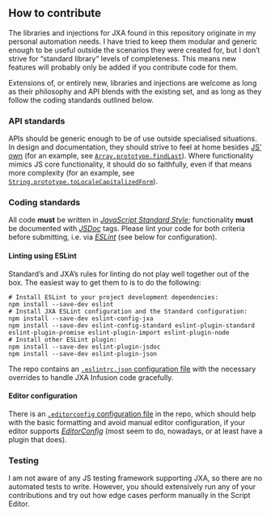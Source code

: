 ## How to contribute

The libraries and injections for JXA found in this repository originate in my personal automation needs. I have tried to keep them modular and generic enough to be useful outside the scenarios they were created for, but I don’t strive for “standard library“ levels of completeness. This means new features will probably only be added if you contribute code for them.

Extensions of, or entirely new, libraries and injections are welcome as long as their philosophy and API blends with the existing set, and as long as they follow the coding standards outlined below.

### API standards

APIs should be generic enough to be of use outside specialised situations. In design and documentation, they should strive to feel at home besides [JS’ own](https://developer.mozilla.org/en-US/docs/Glossary/JavaScript) (for an example, see [`Array.prototype.findLast`](https://github.com/kopischke/JXA/wiki/Injections-API#findlast)). Where functionality mimics JS core functionality, it should do so faithfully, even if that means more complexity (for an example, see [`String.prototype.toLocaleCapitalizedForm`](https://github.com/kopischke/JXA/wiki/Injections-API#tolocalecapitalizedform)).

### Coding standards

All code **must** be written in [_JavaScript Standard Style_](https://standardjs.com); functionality **must** be documented with [_JSDoc_](https://jsdoc.app) tags. Please lint your code for both criteria before submitting, i.e. via [_ESLint_](https://eslint.org) (see below for configuration). 

#### Linting using ESLint

Standard’s and JXA’s rules for linting do not play well together out of the box. The easiest way to get them to is to do the following:

```shell
# Install ESLint to your project development dependencies:
npm install --save-dev eslint
# Install JXA ESLint configuration and the Standard configuration:
npm install --save-dev eslint-config-jxa
npm install --save-dev eslint-config-standard eslint-plugin-standard eslint-plugin-promise eslint-plugin-import eslint-plugin-node
# Install other ESLint plugin:
npm install --save-dev eslint-plugin-jsdoc
npm install --save-dev eslint-plugin-json
```

The repo contains an [`.eslintrc.json` configuration file](https://github.com/kopischke/JXA/blob/main/.eslintrc.json) with the necessary overrides to handle JXA Infusion code gracefully.

#### Editor configuration

There is an [`.editorconfig` configuration file](https://github.com/kopischke/JXA/blob/main/.editorconfig) in the repo, which should help with the basic formatting and avoid manual editor configuration, if your editor supports [_EditorConfig_](https://editorconfig.org) (most seem to do, nowadays, or at least have a plugin that does).

### Testing

I am not aware of any JS testing framework supporting JXA, so there are no automated tests to write. However, you should extensively run any of your contributions and try out how edge cases perform manually in the Script Editor. 
